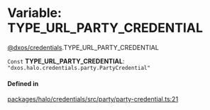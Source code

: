 # Variable: TYPE\_URL\_PARTY\_CREDENTIAL

[@dxos/credentials](../modules/dxos_credentials.md).TYPE_URL_PARTY_CREDENTIAL

 `Const` **TYPE\_URL\_PARTY\_CREDENTIAL**: ``"dxos.halo.credentials.party.PartyCredential"``

#### Defined in

[packages/halo/credentials/src/party/party-credential.ts:21](https://github.com/dxos/dxos/blob/db8188dae/packages/halo/credentials/src/party/party-credential.ts#L21)
